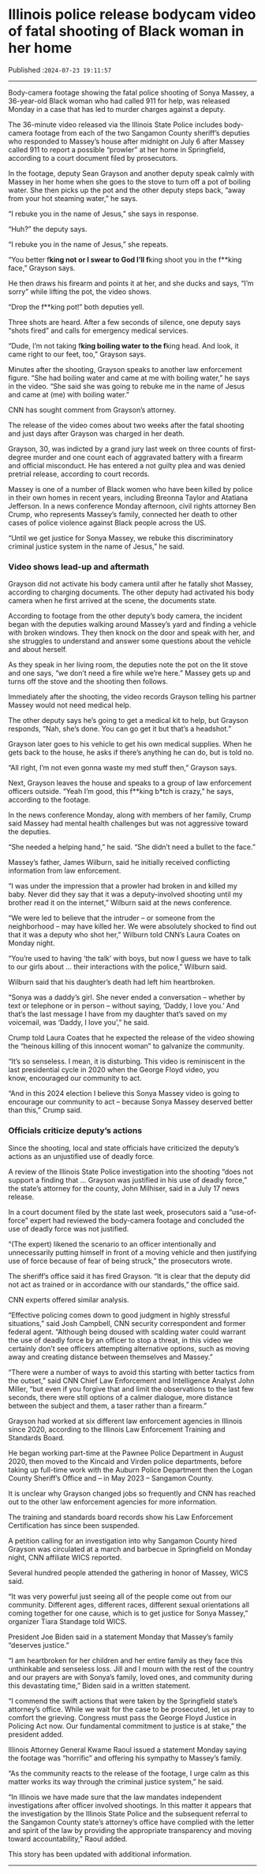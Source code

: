 # Illinois police release bodycam video of fatal shooting of Black woman in her home

Published :`2024-07-23 19:11:57`

---

Body-camera footage showing the fatal police shooting of Sonya Massey, a 36-year-old Black woman who had called 911 for help, was released Monday in a case that has led to murder charges against a deputy.

The 36-minute video released via the Illinois State Police includes body-camera footage from each of the two Sangamon County sheriff’s deputies who responded to Massey’s house after midnight on July 6 after Massey called 911 to report a possible “prowler” at her home in Springfield, according to a court document filed by prosecutors.

In the footage, deputy Sean Grayson and another deputy speak calmly with Massey in her home when she goes to the stove to turn off a pot of boiling water. She then picks up the pot and the other deputy steps back, “away from your hot steaming water,” he says.

“I rebuke you in the name of Jesus,” she says in response.

“Huh?” the deputy says.

“I rebuke you in the name of Jesus,” she repeats.

“You better f**king not or I swear to God I’ll f**king shoot you in the f**king face,” Grayson says.

He then draws his firearm and points it at her, and she ducks and says, “I’m sorry” while lifting the pot, the video shows.

“Drop the f**king pot!” both deputies yell.

Three shots are heard. After a few seconds of silence, one deputy says “shots fired” and calls for emergency medical services.

“Dude, I’m not taking f**king boiling water to the f**king head. And look, it came right to our feet, too,” Grayson says.

Minutes after the shooting, Grayson speaks to another law enforcement figure. “She had boiling water and came at me with boiling water,” he says in the video. “She said she was going to rebuke me in the name of Jesus and came at (me) with boiling water.”

CNN has sought comment from Grayson’s attorney.

The release of the video comes about two weeks after the fatal shooting and just days after Grayson was charged in her death.

Grayson, 30, was indicted by a grand jury last week on three counts of first-degree murder and one count each of aggravated battery with a firearm and official misconduct. He has entered a not guilty plea and was denied pretrial release, according to court records.

Massey is one of a number of Black women who have been killed by police in their own homes in recent years, including Breonna Taylor and Atatiana Jefferson. In a news conference Monday afternoon, civil rights attorney Ben Crump, who represents Massey’s family, connected her death to other cases of police violence against Black people across the US.

“Until we get justice for Sonya Massey, we rebuke this discriminatory criminal justice system in the name of Jesus,” he said.

### Video shows lead-up and aftermath

Grayson did not activate his body camera until after he fatally shot Massey, according to charging documents. The other deputy had activated his body camera when he first arrived at the scene, the documents state.

According to footage from the other deputy’s body camera, the incident began with the deputies walking around Massey’s yard and finding a vehicle with broken windows. They then knock on the door and speak with her, and she struggles to understand and answer some questions about the vehicle and about herself.

As they speak in her living room, the deputies note the pot on the lit stove and one says, “we don’t need a fire while we’re here.” Massey gets up and turns off the stove and the shooting then follows.

Immediately after the shooting, the video records Grayson telling his partner Massey would not need medical help.

The other deputy says he’s going to get a medical kit to help, but Grayson responds, “Nah, she’s done. You can go get it but that’s a headshot.”

Grayson later goes to his vehicle to get his own medical supplies. When he gets back to the house, he asks if there’s anything he can do, but is told no.

“All right, I’m not even gonna waste my med stuff then,” Grayson says.

Next, Grayson leaves the house and speaks to a group of law enforcement officers outside. “Yeah I’m good, this f**king b*tch is crazy,” he says, according to the footage.

In the news conference Monday, along with members of her family, Crump said Massey had mental health challenges but was not aggressive toward the deputies.

“She needed a helping hand,” he said. “She didn’t need a bullet to the face.”

Massey’s father, James Wilburn, said he initially received conflicting information from law enforcement.

“I was under the impression that a prowler had broken in and killed my baby. Never did they say that it was a deputy-involved shooting until my brother read it on the internet,” Wilburn said at the news conference.

“We were led to believe that the intruder – or someone from the neighborhood – may have killed her. We were absolutely shocked to find out that it was a deputy who shot her,” Wilburn told CNN’s Laura Coates on Monday night.

“You’re used to having ‘the talk’ with boys, but now I guess we have to talk to our girls about … their interactions with the police,” Wilburn said.

Wilburn said that his daughter’s death had left him heartbroken.

“Sonya was a daddy’s girl. She never ended a conversation – whether by text or telephone or in person – without saying, ‘Daddy, I love you.’ And that’s the last message I have from my daughter that’s saved on my voicemail, was ‘Daddy, I love you’,” he said.

Crump told Laura Coates that he expected the release of the video showing the “heinous killing of this innocent woman” to galvanize the community.

“It’s so senseless. I mean, it is disturbing. This video is reminiscent in the last presidential cycle in 2020 when the George Floyd video, you know, encouraged our community to act.

“And in this 2024 election I believe this Sonya Massey video is going to encourage our community to act – because Sonya Massey deserved better than this,” Crump said.

### Officials criticize deputy’s actions

Since the shooting, local and state officials have criticized the deputy’s actions as an unjustified use of deadly force.

A review of the Illinois State Police investigation into the shooting “does not support a finding that … Grayson was justified in his use of deadly force,” the state’s attorney for the county, John Milhiser, said in a July 17 news release.

In a court document filed by the state last week, prosecutors said a “use-of-force” expert had reviewed the body-camera footage and concluded the use of deadly force was not justified.

“(The expert) likened the scenario to an officer intentionally and unnecessarily putting himself in front of a moving vehicle and then justifying use of force because of fear of being struck,” the prosecutors wrote.

The sheriff’s office said it has fired Grayson. “It is clear that the deputy did not act as trained or in accordance with our standards,” the office said.

CNN experts offered similar analysis.

“Effective policing comes down to good judgment in highly stressful situations,” said Josh Campbell, CNN security correspondent and former federal agent. “Although being doused with scalding water could warrant the use of deadly force by an officer to stop a threat, in this video we certainly don’t see officers attempting alternative options, such as moving away and creating distance between themselves and Massey.”

“There were a number of ways to avoid this starting with better tactics from the outset,” said CNN Chief Law Enforcement and Intelligence Analyst John Miller, “but even if you forgive that and limit the observations to the last few seconds, there were still options of a calmer dialogue, more distance between the subject and them, a taser rather than a firearm.”

Grayson had worked at six different law enforcement agencies in Illinois since 2020, according to the Illinois Law Enforcement Training and Standards Board.

He began working part-time at the Pawnee Police Department in August 2020, then moved to the Kincaid and Virden police departments, before taking up full-time work with the Auburn Police Department then the Logan County Sheriff’s Office and – in May 2023 – Sangamon County.

It is unclear why Grayson changed jobs so frequently and CNN has reached out to the other law enforcement agencies for more information.

The training and standards board records show his Law Enforcement Certification has since been suspended.

A petition calling for an investigation into why Sangamon County hired Grayson was circulated at a march and barbecue in Springfield on Monday night, CNN affiliate WICS reported.

Several hundred people attended the gathering in honor of Massey, WICS said.

“It was very powerful just seeing all of the people come out from our community. Different ages, different races, different sexual orientations all coming together for one cause, which is to get justice for Sonya Massey,” organizer Tiara Standage told WICS.

President Joe Biden said in a statement Monday that Massey’s family “deserves justice.”

“I am heartbroken for her children and her entire family as they face this unthinkable and senseless loss. Jill and I mourn with the rest of the country and our prayers are with Sonya’s family, loved ones, and community during this devastating time,” Biden said in a written statement.

“I commend the swift actions that were taken by the Springfield state’s attorney’s office. While we wait for the case to be prosecuted, let us pray to comfort the grieving. Congress must pass the George Floyd Justice in Policing Act now. Our fundamental commitment to justice is at stake,” the president added.

Illinois Attorney General Kwame Raoul issued a statement Monday saying the footage was “horrific” and offering his sympathy to Massey’s family.

“As the community reacts to the release of the footage, I urge calm as this matter works its way through the criminal justice system,” he said.

“In Illinois we have made sure that the law mandates independent investigations after officer involved shootings. In this matter it appears that the investigation by the Illinois State Police and the subsequent referral to the Sangamon County state’s attorney’s office have complied with the letter and spirit of the law by providing the appropriate transparency and moving toward accountability,” Raoul added.

This story has been updated with additional information.

---

